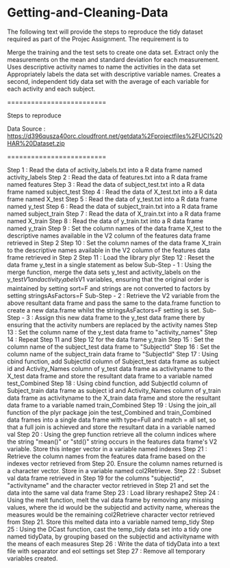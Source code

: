 Getting-and-Cleaning-Data
=========================

The following text will provide the steps to reproduce the tidy dataset required as part of the Projec Assignment. The requirement is to 

Merge the training and the test sets to create one data set.
Extract only the measurements on the mean and standard deviation for each measurement. 
Uses descriptive activity names to name the activities in the data set
Appropriately labels the data set with descriptive variable names. 
Creates a second, independent tidy data set with the average of each variable for each activity and each subject.

========================= 

Steps to reproduce

Data Source : https://d396qusza40orc.cloudfront.net/getdata%2Fprojectfiles%2FUCI%20HAR%20Dataset.zip

=========================

Step 1 	: 	Read the data of activity_labels.txt into a R data frame named activity_labels
Step 2 	:	Read the data of features.txt into a R data frame named features
Step 3 	: 	Read the data of subject_test.txt into a R data frame named subject_test
Step 4 	:	Read the data of X_test.txt into a R data frame named X_test
Step 5 	: 	Read the data of y_test.txt into a R data frame named y_test
Step 6 	:	Read the data of subject_train.txt into a R data frame named subject_train
Step 7 	: 	Read the data of X_train.txt into a R data frame named X_train
Step 8 	:	Read the data of y_train.txt into a R data frame named y_train
Step 9	:	Set the column names of the data frame X_test to the descriptive names available in the V2 column of the features data frame retrieved in Step 2
Step 10	:	Set the column names of the data frame X_train to the descriptive names available in the V2 column of the features data frame retrieved in Step 2
Step 11	:	Load the library plyr
Step 12	:	Reset the data frame y_test in a single statement as below
			Sub-Step - 1	:	Using the merge function, merge the data sets y_test and activity_labels on the y_test$V1 and activity_labels$V1 variables, ensuring that the original order is maintained by setting sort=F and strings are not converted to factors by setting stringsAsFactors=F
			Sub-Step - 2	:	Retrieve the V2 variable from the above resultant data frame and pass the same to the data.frame function to create a new data.frame whilst the stringsAsFactors=F setting is set. 
			Sub-Step - 3	:	Assign this new data frame to the y_test data frame there by ensuring that the activity numbers are replaced by the activity names
Step 13	:	Set the column name of the y_test data frame to "activity_names"
Step 14	:	Repeat Step 11 and Step 12 for the data frame y_train
Step 15	:	Set the column name of the subject_test data frame to "SubjectId"
Step 16	:	Set the column name of the subject_train data frame to "SubjectId"
Step 17	:	Using cbind function, add  SubjectId column of Subject_test data frame as subject id and Activity_Names column of y_test data frame as activityname to the X_test data frame and store the resultant data frame to a variable named test_Combined
Step 18	:	Using cbind function, add  SubjectId column of Subject_train data frame as subject id and Activity_Names column of y_train data frame as activityname to the X_train data frame and store the resultant data frame to a variable named train_Combined
Step 19	:	Using the join_all function of the plyr package join the test_Combined and train_Combined data frames into a single data frame with type=Full and match = all set, so that a full join is achieved and store the resultant data in a variable named val
Step 20	:	Using the grep function retrieve all the column indices where the string "mean()" or "std()" string occurs in the features data frame's V2 variable. Store this integer vector in a variable named indexes
Step 21	:	Retrieve the column names from the features data frame based on the indexes vector retrieved from Step 20. Ensure the column names returned is a character vector. Store in a variable named col2Retrieve.
Step 22	:	Subset val data frame retrieved in Step 19 for the columns "subjectid", "activityname" and the character vector retrieved in Step 21 and set the data into the same val data frame
Step 23	:	Load library reshape2
Step 24	:	Using the melt function, melt the val data frame by removing any missing values, where the id would be the subjectid and activity name, whereas the measures would be the remaining col2Retrieve character vector retrieved from Step 21. Store this melted data into a variable named temp_tidy
Step 25	:	Using the DCast function, cast the temp_tidy data set into a tidy one named tidyData, by grouping based on the subjectid and activityname with the means of each measures
Step 26	:	Write the data of tidyData into a text file  with separator and eol settings set
Step 27	:	Remove all temporary variables created.
